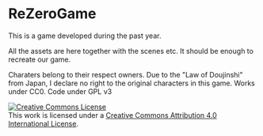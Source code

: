 # ReZeroGame
This is a game developed during the past year. 

All the assets are here together with the scenes etc. It should be enough to recreate our game. 

Charaters belong to their respect owners. 
Due to the "Law of Doujinshi" from Japan, I declare no right to the original characters in this game.
Works under CC0.
Code under GPL v3

<a rel="license" href="http://creativecommons.org/licenses/by/4.0/"><img alt="Creative Commons License" style="border-width:0" src="https://i.creativecommons.org/l/by/4.0/88x31.png" /></a><br />This work is licensed under a <a rel="license" href="http://creativecommons.org/licenses/by/4.0/">Creative Commons Attribution 4.0 International License</a>.
